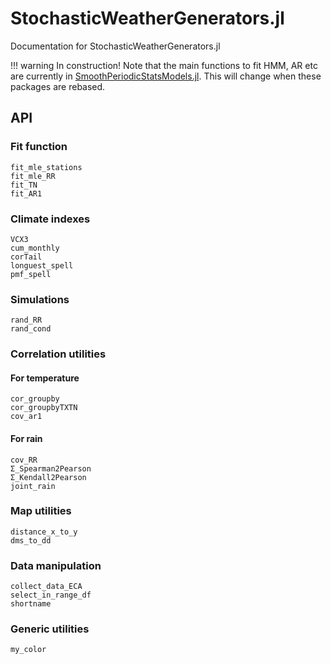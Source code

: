 # StochasticWeatherGenerators.jl

Documentation for StochasticWeatherGenerators.jl

!!! warning
    In construction! Note that the main functions to fit HMM, AR etc are currently in [SmoothPeriodicStatsModels.jl](https://github.com/dmetivie/SmoothPeriodicStatsModels.jl). This will change when these packages are rebased.

## API

### Fit function

```@docs
fit_mle_stations
fit_mle_RR
fit_TN
fit_AR1
```

### Climate indexes

```@docs
VCX3
cum_monthly
corTail
longuest_spell
pmf_spell

```

### Simulations

```@docs
rand_RR
rand_cond
```

### Correlation utilities

#### For temperature

```@docs
cor_groupby
cor_groupbyTXTN
cov_ar1
```

#### For rain

```@docs
cov_RR
Σ_Spearman2Pearson
Σ_Kendall2Pearson
joint_rain
```

### Map utilities

```@docs
distance_x_to_y
dms_to_dd
```

### Data manipulation

```@docs
collect_data_ECA
select_in_range_df
shortname
```

### Generic utilities

```@docs
my_color
```
